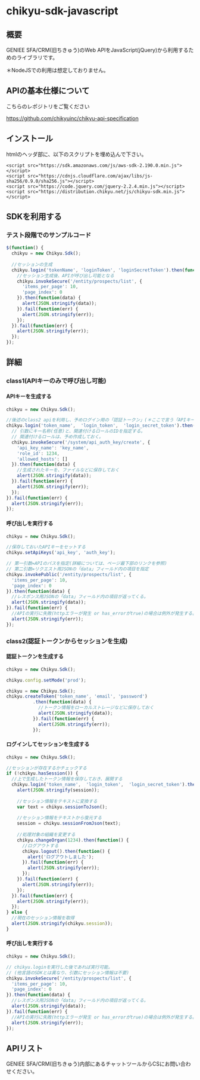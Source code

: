 # chikyu-sdk-javascript
## 概要
GENIEE SFA/CRM(旧ちきゅう)のWeb APIをJavaScript(jQuery)から利用するためのライブラリです。

＊NodeJSでの利用は想定しておりません。

## APIの基本仕様について
こちらのレポジトリをご覧ください

https://github.com/chikyuinc/chikyu-api-specification

## インストール
htmlのヘッダ部に、以下のスクリプトを埋め込んで下さい。

```
<script src="https://sdk.amazonaws.com/js/aws-sdk-2.190.0.min.js"></script>
<script src="https://cdnjs.cloudflare.com/ajax/libs/js-sha256/0.9.0/sha256.js"></script>
<script src="https://code.jquery.com/jquery-2.2.4.min.js"></script>
<script src="https://distribution.chikyu.net/js/chikyu-sdk.min.js"></script>
```

## SDKを利用する
### テスト段階でのサンプルコード
```test.js
$(function() {
  chikyu = new Chikyu.Sdk();
  
  //セッションの生成
  chikyu.login('tokenName', 'loginToken', 'loginSecretToken').then(function(data) {
    //セッション生成後、APIが呼び出し可能となる
    chikyu.invokeSecure('/entity/prospects/list', {
      'items_per_page': 10,
      'page_index': 0
    }).then(function(data) {
      alert(JSON.stringify(data));
    }).fail(function(err) {
      alert(JSON.stringify(err));
    });
  }).fail(function(err) {
    alert(JSON.stringify(err));
  });
});
```

## 詳細
### class1(APIキーのみで呼び出し可能)
#### APIキーを生成する
```token.js
chikyu = new Chikyu.Sdk();

//後述のclass2 apiを利用し、予めログイン用の「認証トークン」(＊ここで言う「APIキー」とは別)を生成しておく。
chikyu.login('token_name',  'login_token',  'login_secret_token').then(function(data) {
  // 引数にキー名称(任意)と、関連付けるロールのIDを指定する。
  // 関連付けるロールは、予め作成しておく。
  chikyu.invokeSecure('/system/api_auth_key/create', {
    'api_key_name': 'key_name',
    'role_id': 1234,
    'allowed_hosts': []
  }).then(function(data) {
    //生成されたキーを、ファイルなどに保存しておく
    alert(JSON.stringify(data));
  }).fail(function(err) {
    alert(JSON.stringify(err));
  });
}).fail(function(err) {
  alert(JSON.stringify(err));
});
```

#### 呼び出しを実行する
```invoke_public.js
chikyu = new Chikyu.Sdk();

//保存しておいたAPIキーをセットする
chikyu.setApiKeys('api_key', 'auth_key');

// 第一引数=APIのパスを指定(詳細については、ページ最下部のリンクを参照)
// 第二引数=リクエスト用JSONの「data」フィールド内の項目を指定
chikyu.invokePublic('/entity/prospects/list', {
  'items_per_page': 10,
  'page_index': 0
}).then(function(data) {
  //レスポンス用JSONの「data」フィールド内の項目が返ってくる。
  alert(JSON.stringify(data));
}).fail(function(err) {
  //APIの実行に失敗(httpエラーが発生 or has_errorがtrue)の場合は例外が発生する。
  alert(JSON.stringify(err));
});
```

### class2(認証トークンからセッションを生成)
#### 認証トークンを生成する
```create_token.js
chikyu = new Chikyu.Sdk();

chikyu.config.setMode('prod');

chikyu = new Chikyu.Sdk();
chikyu.createToken('token_name', 'email', 'password')
          .then(function(data) {
            //トークン情報をローカルストレージなどに保存しておく
            alert(JSON.stringify(data));
          }).fail(function(err) {
            alert(JSON.stringify(err));
          });

```

#### ログインしてセッションを生成する
```create_session.js
chikyu = new Chikyu.Sdk();

//セッションが存在するかチェックする
if (!chikyu.hasSession()) {
  //上で生成したトークン情報を保存しておき、展開する
  chikyu.login('token_name',  'login_token',  'login_secret_token').then(function(session) {
    alert(JSON.stringify(session));
    
    //セッション情報をテキストに変換する
    var text = chikyu.sessionToJson();
    
    //セッション情報をテキストから復元する
    session = chikyu.sessionFromJson(text);
    
    //処理対象の組織を変更する
    chikyu.changeOrgan(1234).then(function() {
      //ログアウトする
      chikyu.logout().then(function() {
        alert('ログアウトしました');
      }).fail(function(err) {
        alert(JSON.stringify(err));
      });
    }).fail(function(err) {
      alert(JSON.stringify(err));
    });
  }).fail(function(err) {
    alert(JSON.stringify(err));
  });
} else {
  //現在のセッション情報を取得
  alert(JSON.stringify(chikyu.session));
}
```


#### 呼び出しを実行する
```invoke_secure.js
chikyu = new Chikyu.Sdk();

// chikyu.loginを実行した後であれば実行可能。
// (他言語のSDKとは異なり、引数にセッション情報は不要)
chikyu.invokeSecure('/entity/prospects/list', {
  'items_per_page': 10,
  'page_index': 0
}).then(function(data) {
  //レスポンス用JSONの「data」フィールド内の項目が返ってくる。
  alert(JSON.stringify(data));
}).fail(function(err) {
  //APIの実行に失敗(httpエラーが発生 or has_errorがtrue)の場合は例外が発生する。
  alert(JSON.stringify(err));
});
```


## APIリスト
GENIEE SFA/CRM(旧ちきゅう)内部にあるチャットツールからCSにお問い合わせください。

